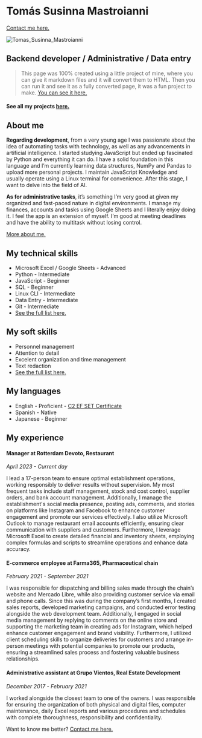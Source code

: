 # Tomás Susinna Mastroianni


[Contact me here.](/contact)

![Tomas_Susinna_Mastroianni](/images/tomas.png)

## Backend developer / Administrative / Data entry

> This page was 100% created using a little project of mine, where you can give it markdown files and it will convert them to HTML. Then you can run it and see it as a fully converted page, it was a fun project to make. [You can see it here.](/projects/static_site)

#### See all my projects [here.](/projects)

## About me

  **Regarding development**, from a very young age I was passionate about the idea of automating tasks with technology, as well as any advancements in artificial intelligence. I started studying JavaScript but ended up fascinated by Python and everything it can do. I have a solid foundation in this language and I’m currently learning data structures, NumPy and Pandas to upload more personal projects. I maintain JavaScript Knowledge and usually operate using a Linux terminal for convenience. After this stage, I want to delve into the field of AI.

  **As for administrative tasks**, it’s something I’m very good at given my organized and fast-paced nature in digital environments. I manage my finances, accounts and tasks using Google Sheets and I literally enjoy doing it. I feel the app is an extension of myself. I’m good at meeting deadlines and have the ability to multitask without losing control.

  [More about me.](/more_info)

## My technical skills

- Microsoft Excel / Google Sheets - Advanced
- Python - Intermediate
- JavaScript - Beginner
- SQL - Beginner
- Linux CLI - Intermediate
- Data Entry - Intermediate
- Git - Intermediate
- [See the full list here.](/skills)

## My soft skills

- Personnel management
- Attention to detail
- Excelent organization and time management
- Text redaction
- [See the full list here.](/skills)

## My languages

- English - Proficient - [C2 EF SET Certificate](https://cert.efset.org/en/b8Kso4)
- Spanish - Native
- Japanese - Beginner

## My experience

#### **Manager** at Rotterdam Devoto, Restaurant

_April 2023 - Current day_


I lead a 17-person team to ensure optimal establishment operations, working responsibly to deliver results without supervision. My most frequent tasks include staff management, stock and cost control, supplier orders, and bank account management. Additionally, I manage the establishment's social media presence, posting ads, comments, and stories on platforms like Instagram and Facebook to enhance customer engagement and promote our services effectively. I also utilize Microsoft Outlook to manage restaurant email accounts efficiently, ensuring clear communication with suppliers and customers. Furthermore, I leverage Microsoft Excel to create detailed financial and inventory sheets, employing complex formulas and scripts to streamline operations and enhance data accuracy.


#### **E-commerce employee** at Farma365, Pharmaceutical chain

_February 2021 - September 2021_


I was responsible for dispatching and billing sales made through the chain’s website and Mercado Libre, while also providing customer service via email and phone calls. Since this was during the company’s first months, I created sales reports, developed marketing campaigns, and conducted error testing alongside the web development team. Additionally, I engaged in social media management by replying to comments on the online store and supporting the marketing team in creating ads for Instagram, which helped enhance customer engagement and brand visibility. Furthermore, I utilized client scheduling skills to organize deliveries for customers and arrange in-person meetings with potential companies to promote our products, ensuring a streamlined sales process and fostering valuable business relationships.


#### **Administrative assistant** at Grupo Vientos, Real Estate Development

_December 2017 - February 2021_


I worked alongside the closest team to one of the owners. I was responsible for ensuring the organization of both physical and digital files, computer maintenance, daily Excel reports and various procedures and schedules with complete thoroughness, responsibility and confidentiality.


Want to know me better? [Contact me here.](/contact)
